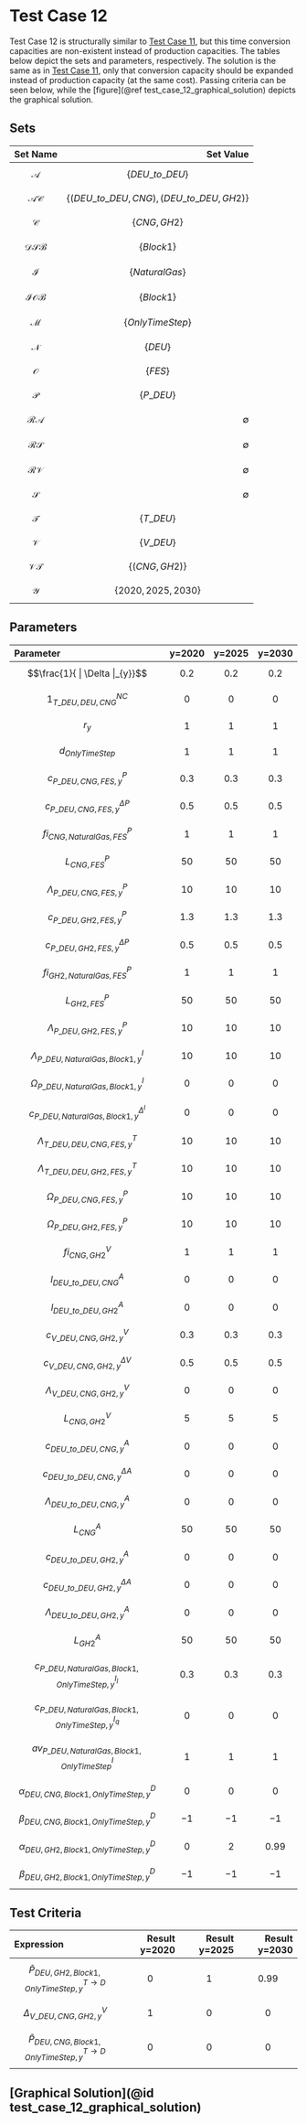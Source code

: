 # Test Case 12
Test Case 12 is structurally similar to [Test Case 11](@ref), but this time conversion capacities are non-existent instead of production capacities. The tables below depict the sets and parameters, respectively. The solution is the same as in [Test Case 11](@ref), only that conversion capacity should be expanded instead of production capacity (at the same cost). Passing criteria can be seen below, while the [figure](@ref test_case_12_graphical_solution) depicts the graphical solution.

## Sets
|Set Name|Set Value|
|:----- | ---: |
|$$\mathcal{A}$$ | $$\{DEU\_to\_DEU\}$$|
|$$\mathcal{AC}$$ | $$\{(DEU\_to\_DEU, CNG), (DEU\_to\_DEU, GH2)\}$$|
|$$\mathcal{C}$$ | $$\{CNG,GH2\}$$|
|$$\mathcal{DSB}$$ | $$\{Block 1\}$$|
|$$\mathcal{I}$$ | $$\{Natural Gas\}$$|
|$$\mathcal{IOB}$$ | $$\{Block 1\}$$|
|$$\mathcal{M}$$ | $$\{OnlyTimeStep\}$$|
|$$\mathcal{N}$$ | $$\{DEU\}$$|
|$$\mathcal{O}$$ | $$\{FES\}$$|
|$$\mathcal{P}$$ | $$\{P\_DEU\}$$|
|$$\mathcal{RA}$$ | ∅|
|$$\mathcal{RS}$$ | ∅|
|$$\mathcal{RV}$$ | ∅|
|$$\mathcal{S}$$ | ∅|
|$$\mathcal{T}$$ | $$\{T\_DEU\}$$|
|$$\mathcal{V}$$ | $$\{V\_DEU\}$$|
|$$\mathcal{VT}$$ | $$\{(CNG,GH2)\}$$|
|$$\mathcal{Y}$$ | $$\{2020,2025,2030\}$$

## Parameters
|Parameter|y=2020|y=2025|y=2030|
|:----- | ---: | ---: | ---: |
|$$\frac{1}{ \| \Delta \|_{y}}$$ | $$0.2$$ | $$0.2$$ | $$0.2$$|
|$${1}^{NC}_{T\_DEU,DEU,CNG}$$ | $$0$$ | $$0$$ | $$0$$|
|$$r_{y}$$ | $$1$$ | $$1$$ | $$1$$|
|$$d_{OnlyTimeStep}$$ | $$1$$ | $$1$$ | $$1$$|
|$$c^{P}_{P\_DEU,CNG,FES,y}$$ | $$0.3$$ | $$0.3$$ | $$0.3$$|
|$$c^{\Delta P}_{P\_DEU,CNG,FES,y}$$ | $$0.5$$ | $$0.5$$ | $$0.5$$|
|$$fi^{P}_{CNG,Natural Gas,FES}$$ | $$1$$ | $$1$$ | $$1$$|
|$$L^{P}_{CNG,FES}$$ | $$50$$ | $$50$$ | $$50$$|
|$$\Lambda^{P}_{P\_DEU,CNG,FES,y}$$ | $$10$$ | $$10$$ | $$10$$|
|$$c^{P}_{P\_DEU,GH2,FES,y}$$ | $$1.3$$ | $$1.3$$ | $$1.3$$|
|$$c^{\Delta P}_{P\_DEU,GH2,FES,y}$$ | $$0.5$$ | $$0.5$$ | $$0.5$$|
|$$fi^{P}_{GH2,Natural Gas,FES}$$ | $$1$$ | $$1$$ | $$1$$|
|$$L^{P}_{GH2,FES}$$ | $$50$$ | $$50$$ | $$50$$|
|$$\Lambda^{P}_{P\_DEU,GH2,FES,y}$$ | $$10$$ | $$10$$ | $$10$$|
|$$\Lambda^{I}_{P\_DEU,Natural Gas,Block 1,y}$$ | $$10$$ | $$10$$ | $$10$$|
|$$\Omega^{I}_{P\_DEU,Natural Gas,Block 1,y}$$ | $$0$$ | $$0$$ | $$0$$|
|$$c^{\Delta^{I}}_{P\_DEU,Natural Gas,Block 1,y}$$ | $$0$$ | $$0$$ | $$0$$|
|$$\Lambda^{T}_{T\_DEU,DEU,CNG,FES,y}$$ | $$10$$ | $$10$$ | $$10$$|
|$$\Lambda^{T}_{T\_DEU,DEU,GH2,FES,y}$$ | $$10$$ | $$10$$ | $$10$$|
|$$\Omega^{P}_{P\_DEU,CNG,FES,y}$$ | $$10$$  | $$10$$  | $$10$$ |
|$$\Omega^{P}_{P\_DEU,GH2,FES,y}$$ | $$10$$  | $$10$$  | $$10$$ |
|$$fi^{V}_{CNG,GH2}$$ | $$1$$ | $$1$$ | $$1$$|
|$$l^{A}_{DEU\_to\_DEU,CNG}$$ | $$0$$ | $$0$$ | $$0$$|
|$$l^{A}_{DEU\_to\_DEU,GH2}$$ | $$0$$ | $$0$$ | $$0$$|
|$$c^{V}_{V\_DEU,CNG,GH2,y}$$ | $$0.3$$ | $$0.3$$ | $$0.3$$|
|$$c^{\Delta V}_{V\_DEU,CNG,GH2,y}$$ | $$0.5$$ | $$0.5$$ | $$0.5$$|
|$$\Lambda^{V}_{V\_DEU,CNG,GH2,y}$$| $$0$$ | $$0$$ | $$0$$|
|$$L^{V}_{CNG,GH2}$$ | $$5$$ | $$5$$  | $$5$$ |
|$$c^{A}_{DEU\_to\_DEU,CNG,y}$$ | $$0$$ | $$0$$ | $$0$$|
|$$c^{\Delta A}_{DEU\_to\_DEU,CNG,y}$$ | $$0$$ | $$0$$ | $$0$$|
|$$\Lambda^{A}_{DEU\_to\_DEU,CNG,y}$$ | $$0$$ | $$0$$ | $$0$$|
|$$L^{A}_{CNG}$$ | $$50$$ | $$50$$ | $$50$$|
|$$c^{A}_{DEU\_to\_DEU,GH2,y}$$ | $$0$$ | $$0$$ | $$0$$|
|$$c^{\Delta A}_{DEU\_to\_DEU,GH2,y}$$ | $$0$$ | $$0$$ | $$0$$|
|$$\Lambda^{A}_{DEU\_to\_DEU,GH2,y}$$ | $$0$$ | $$0$$ | $$0$$|
|$$L^{A}_{GH2}$$ | $$50$$ | $$50$$ | $$50$$|
|$$c^{I_{l}}_{P\_DEU,Natural Gas,Block 1,OnlyTimeStep,y}$$| $$0.3$$ | $$0.3$$ | $$0.3$$ |
|$$c^{I_{q}}_{P\_DEU,Natural Gas,Block 1,OnlyTimeStep,y}$$| $$0$$ | $$0$$ | $$0$$ |
|$$av^{I}_{P\_DEU,Natural Gas,Block 1,OnlyTimeStep}$$| $$1$$ | $$1$$ | $$1$$ |
|$$\alpha^{D}_{DEU,CNG,Block 1,OnlyTimeStep,y}$$| $$0$$ | $$0$$ | $$0$$|
|$$\beta^{D}_{DEU,CNG,Block 1,OnlyTimeStep,y}$$| $$-1$$ | $$-1$$ | $$-1$$|
|$$\alpha^{D}_{DEU,GH2,Block 1,OnlyTimeStep,y}$$| $$0$$ | $$2$$ | $$0.99$$ |
|$$\beta^{D}_{DEU,GH2,Block 1,OnlyTimeStep,y}$$| $$-1$$ | $$-1$$ | $$-1$$ 

## Test Criteria
|Expression|Result y=2020|Result y=2025|Result y=2030|
|:----- | ---: | ---: | ---: |
|$$\tilde{P}^{T \rightarrow D}_{DEU,GH2,Block 1,OnlyTimeStep,y}$$ | $$0$$ | $$1$$ | $$0.99$$|
|$$\Delta^{V}_{V\_DEU,CNG,GH2,y}$$ | $$1$$ | $$0$$ | $$0$$ 
|$$\tilde{P}^{T \rightarrow D}_{DEU,CNG,Block 1,OnlyTimeStep,y}$$ | $$0$$ | $$0$$ | $$0$$|

## [Graphical Solution](@id test_case_12_graphical_solution)
